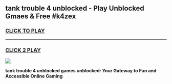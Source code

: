 
## tank trouble 4 unblocked - Play Unblocked Gmaes & Free #k4zex
<h3>
<a href="https://news.freeplayer.one?title=tank_trouble_4_unblocked&ref=26F">CLICK TO PLAY</a></h3>
<hr>

<h3>
<a href="https://news.freeplayer.one?title=tank_trouble_4_unblocked&ref=26F">CLICK 2 PLAY</a>
  
</h3>

<a href="https://news.freeplayer.one?title=tank_trouble_4_unblocked&ref=26F/"><img src="https://clearcache.store/games.png"></a>


**tank trouble 4 unblocked games unblocked: Your Gateway to Fun and Accessible Online Gaming**
